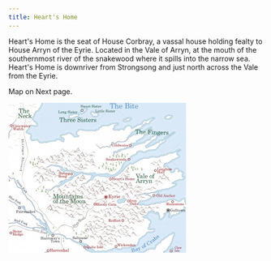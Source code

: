 ```yaml
---
title: Heart's Home
---
```


Heart's Home is the seat of House Corbray, a vassal house holding fealty to House Arryn of the Eyrie. Located in the Vale of Arryn, at the mouth of the southernmost river of the snakewood where it spills into the narrow sea. Heart's Home is downriver from Strongsong and just north across the Vale from the Eyrie.

Map on Next page.

![Image](images/000009.jpg)


